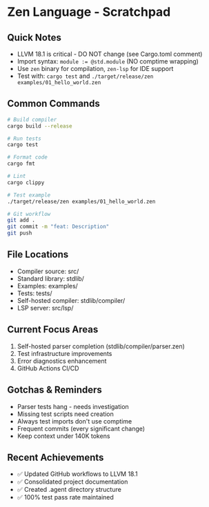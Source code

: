 # Zen Language - Scratchpad

## Quick Notes
- LLVM 18.1 is critical - DO NOT change (see Cargo.toml comment)
- Import syntax: `module := @std.module` (NO comptime wrapping)
- Use `zen` binary for compilation, `zen-lsp` for IDE support
- Test with: `cargo test` and `./target/release/zen examples/01_hello_world.zen`

## Common Commands
```bash
# Build compiler
cargo build --release

# Run tests
cargo test

# Format code
cargo fmt

# Lint
cargo clippy

# Test example
./target/release/zen examples/01_hello_world.zen

# Git workflow
git add .
git commit -m "feat: Description"
git push
```

## File Locations
- Compiler source: src/
- Standard library: stdlib/
- Examples: examples/
- Tests: tests/
- Self-hosted compiler: stdlib/compiler/
- LSP server: src/lsp/

## Current Focus Areas
1. Self-hosted parser completion (stdlib/compiler/parser.zen)
2. Test infrastructure improvements
3. Error diagnostics enhancement
4. GitHub Actions CI/CD

## Gotchas & Reminders
- Parser tests hang - needs investigation
- Missing test scripts need creation
- Always test imports don't use comptime
- Frequent commits (every significant change)
- Keep context under 140K tokens

## Recent Achievements
- ✅ Updated GitHub workflows to LLVM 18.1
- ✅ Consolidated project documentation
- ✅ Created .agent directory structure
- ✅ 100% test pass rate maintained